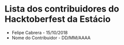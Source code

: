 # Lista dos contribuidores do Hacktoberfest da Estácio
- Felipe Cabrera - 15/10/2018
- Nome do Contribuidor - DD/MM/AAAA
